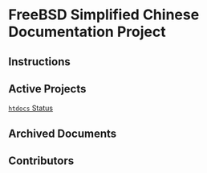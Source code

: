 # FreeBSD Simplified Chinese Documentation Project

## Instructions

## Active Projects

[`htdocs` Status](status/htdocs-tracker.md)

## Archived Documents

## Contributors
